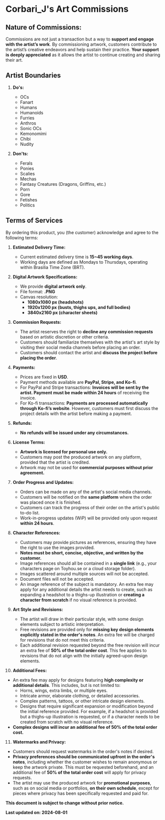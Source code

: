 # Corbari_J's Art Commissions

## Nature of Commissions:
Commissions are not just a transaction but a way to **support and engage with the artist’s work**. By commissioning artwork, customers contribute to the artist’s creative endeavors and help sustain their practice. **Your support is deeply appreciated** as it allows the artist to continue creating and sharing their art.

## Artist Boundaries
1. **Do's:**
   - OCs
   - Fanart
   - Humans
   - Humanoids
   - Furries
   - Anthros
   - Sonic OCs
   - Kemonomimi
   - Chibi
   - Nudity

2. **Don'ts:**
   - Ferals
   - Ponies
   - Scalies
   - Mechas
   - Fantasy Creatures (Dragons, Griffins, etc.)
   - Porn
   - Gore
   - Fetishes
   - Politics

## Terms of Services
By ordering this product, you (the customer) acknowledge and agree to the following terms:

1. **Estimated Delivery Time:**
   - Current estimated delivery time is **15~45 working days**.
   - Working days are defined as Mondays to Thursdays, operating within Brasilia Time Zone (BRT).

2. **Digital Artwork Specifications:**
   - We provide **digital artwork only**.
   - File format: **.PNG**
   - Canvas resolution:
     - **1080x1080 px (headshots)**
     - **1920x1200 px (busts, thighs ups, and full bodies)**
     - **3840x2160 px (character sheets)**

3. **Commission Requests:**
   - The artist reserves the right to **decline any commission requests** based on artistic discretion or other criteria.
   - Customers should familiarize themselves with the artist's art style by visiting their social media channels before placing an order.
   - Customers should contact the artist and **discuss the project before placing the order**.

4. **Payments:**
   - Prices are fixed in **USD**.
   - Payment methods available are **PayPal, Stripe, and Ko-fi**.
   - For PayPal and Stripe transactions: **Invoices will be sent by the artist. Payment must be made within 24 hours** of receiving the invoice.
   - For Ko-fi transactions: **Payments are processed automatically through Ko-fi’s website**. However, customers must first discuss the project details with the artist before making a payment.

5. **Refunds:**
   - **No refunds will be issued under any circumstances.**

6. **License Terms:**
   - **Artwork is licensed for personal use only.**
   - Customers may post the produced artwork on any platform, provided that the artist is credited.
   - Artwork may not be used for **commercial purposes without prior agreement.**

7. **Order Progress and Updates:**
   - Orders can be made on any of the artist's social media channels.
   - Customers will be notified on the **same platform** where the order was placed once it is finished.
   - Customers can track the progress of their order on the artist's public to-do list.
   - Work-in-progress updates (WiP) will be provided only upon request **within 24 hours**.

8. **Character References:**
   - Customers may provide pictures as references, ensuring they have the right to use the images provided.
   - **Notes must be short, concise, objective, and written by the customer.**
   - Image references should all be contained in a **single link** (e.g., your characters page on Toyhou.se or a cloud storage folder).
   - Images scattered around multiple sources will not be accepted.
   - Document files will not be accepted.
   - An image reference of the subject is mandatory. An extra fee may apply for any additional details the artist needs to create, such as expanding a headshot to a thighs-up illustration or **creating a character from scratch** if no visual reference is provided.

9. **Art Style and Revisions:**
   - The artist will draw in their particular style, with some design elements subject to artistic interpretation.
   - Free revisions are provided only for **missing key design elements explicitly stated in the order's notes**. An extra fee will be charged for revisions that do not meet this criteria.
   - Each additional revision requested beyond the free revision will incur an extra fee of **50% of the total order cost**. This fee applies to revisions that do not align with the initially agreed-upon design elements.

10. **Additional Fees:**
   - An extra fee may apply for designs featuring **high complexity or additional details**. This includes, but is not limited to:
     - Horns, wings, extra limbs, or multiple eyes.
     - Intricate armor, elaborate clothing, or detailed accessories.
     - Complex patterns, tattoos, or other intricate design elements.
     - Designs that require significant expansion or modification beyond the initial reference provided. For example, if a headshot is provided but a thighs-up illustration is requested, or if a character needs to be created from scratch with no visual reference.
   - **Complex designs will incur an additional fee of 50% of the total order cost.**

11. **Watermarks and Privacy:**
   - Customers should request watermarks in the order's notes if desired.
   - **Privacy preferences should be communicated upfront in the order's notes**, including whether the customer wishes to remain anonymous or keep the artwork private. This must be requested beforehand, and an additional fee of **50% of the total order cost** will apply for privacy requests.
   - The artist may use the produced artwork for **promotional purposes**, such as on social media or portfolios, **on their own schedule**, except for pieces where privacy has been specifically requested and paid for.

**This document is subject to change without prior notice.**

**Last updated on: 2024-08-01**
